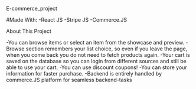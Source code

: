
E-commerce_project


#Made With:
-React JS
-Stripe JS
-Commerce.JS

About This Project

-You can browse items or select an item from the showcase and preview.
-Browse section remembers your list choice, so even if you leave the page, when you come back you do not need to fetch products again.
-Your cart is saved on the database so you can login from different sources and still be able to use your cart.
-You can use discount coupons!
-You can store your information for faster purchase.
-Backend is entirely handled by commerce.JS platform for seamless backend-tasks


